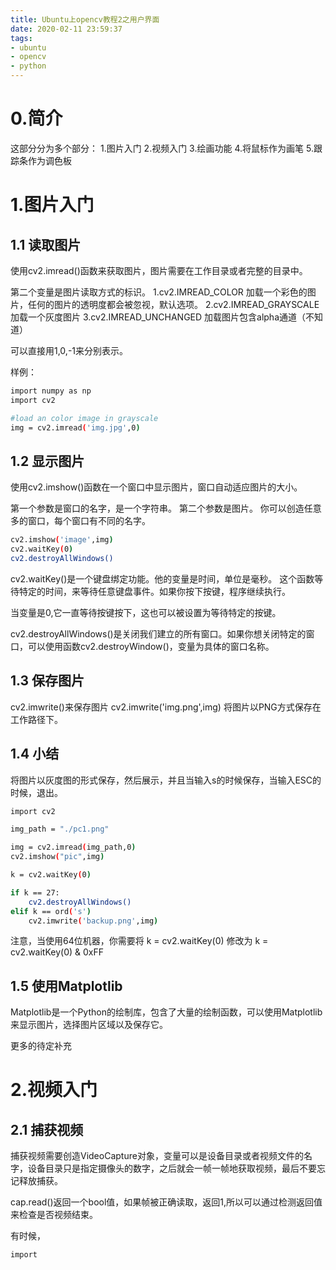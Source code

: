 ```yaml
---
title: Ubuntu上opencv教程2之用户界面
date: 2020-02-11 23:59:37
tags:
- ubuntu
- opencv
- python
---
```

# 0.简介
这部分分为多个部分：
1.图片入门
2.视频入门
3.绘画功能
4.将鼠标作为画笔
5.跟踪条作为调色板

# 1.图片入门

## 1.1 读取图片
使用cv2.imread()函数来获取图片，图片需要在工作目录或者完整的目录中。

第二个变量是图片读取方式的标识。
1.cv2.IMREAD_COLOR
加载一个彩色的图片，任何的图片的透明度都会被忽视，默认选项。
2.cv2.IMREAD_GRAYSCALE
加载一个灰度图片
3.cv2.IMREAD_UNCHANGED
加载图片包含alpha通道（不知道）

可以直接用1,0,-1来分别表示。

样例：
```bash
import numpy as np
import cv2

#load an color image in grayscale
img = cv2.imread('img.jpg',0)
```

## 1.2 显示图片
使用cv2.imshow()函数在一个窗口中显示图片，窗口自动适应图片的大小。

第一个参数是窗口的名字，是一个字符串。
第二个参数是图片。
你可以创造任意多的窗口，每个窗口有不同的名字。

```bash
cv2.imshow('image',img)
cv2.waitKey(0)
cv2.destroyAllWindows()
```
cv2.waitKey()是一个键盘绑定功能。他的变量是时间，单位是毫秒。
这个函数等待特定的时间，来等待任意键盘事件。如果你按下按键，程序继续执行。

当变量是0,它一直等待按键按下，这也可以被设置为等待特定的按键。

cv2.destroyAllWindows()是关闭我们建立的所有窗口。如果你想关闭特定的窗口，可以使用函数cv2.destroyWindow()，变量为具体的窗口名称。

## 1.3 保存图片
cv2.imwrite()来保存图片
cv2.imwrite('img.png',img)
将图片以PNG方式保存在工作路径下。

## 1.4 小结
将图片以灰度图的形式保存，然后展示，并且当输入s的时候保存，当输入ESC的时候，退出。

```bash
import cv2

img_path = "./pc1.png"

img = cv2.imread(img_path,0)
cv2.imshow("pic",img)

k = cv2.waitKey(0)

if k == 27:
    cv2.destroyAllWindows()
elif k == ord('s')
    cv2.imwrite('backup.png',img)

```
注意，当使用64位机器，你需要将
k = cv2.waitKey(0)
修改为
k = cv2.waitKey(0) & 0xFF

## 1.5 使用Matplotlib
Matplotlib是一个Python的绘制库，包含了大量的绘制函数，可以使用Matplotlib来显示图片，选择图片区域以及保存它。

更多的待定补充

# 2.视频入门

## 2.1 捕获视频
捕获视频需要创造VideoCapture对象，变量可以是设备目录或者视频文件的名字，设备目录只是指定摄像头的数字，之后就会一帧一帧地获取视频，最后不要忘记释放捕获。

cap.read()返回一个bool值，如果帧被正确读取，返回1,所以可以通过检测返回值来检查是否视频结束。

有时候，



```bash
import

```

